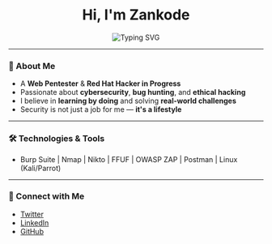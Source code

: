<h1 align="center">Hi, I'm Zankode</h1>
<p align="center">
  <img src="https://readme-typing-svg.demolab.com?font=Fira+Code&size=24&pause=1000&center=true&vCenter=true&width=440&lines=Web+Pentester;Red+Hat+Hacker+in+Progress;Lover+of+0s+and+1s;Security+is+a+Lifestyle" alt="Typing SVG" />
</p>

---

### 🧠 About Me

- A **Web Pentester** & **Red Hat Hacker in Progress**  
- Passionate about **cybersecurity**, **bug hunting**, and **ethical hacking**
- I believe in **learning by doing** and solving **real-world challenges**
- Security is not just a job for me — **it's a lifestyle**

---

### 🛠️ Technologies & Tools

- Burp Suite | Nmap | Nikto | FFUF | OWASP ZAP | Postman | Linux (Kali/Parrot)

---

### 🤝 Connect with Me

- [Twitter](https://twitter.com/yourprofile)
- [LinkedIn](https://www.linkedin.com/in/yourprofile)
- [GitHub](https://github.com/yourprofile)
